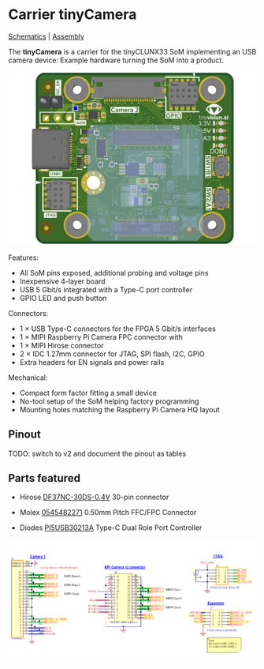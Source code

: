 # Carrier tinyCamera

[Schematics](tinyCamera_v1.0_Schematic.pdf) |
[Assembly](tinyCamera_v1.0_Assembly.pdf)

The **tinyCamera** is a carrier for the tinyCLUNX33 SoM implementing an
USB camera device:
Example hardware turning the SoM into a product.

![](images/carrier_tinycamera.png)

Features:
- All SoM pins exposed, additional probing and voltage pins
- Inexpensive 4-layer board
- USB 5 Gbit/s integrated with a Type-C port controller
- GPIO LED and push button

Connectors:
- 1 × USB Type-C connectors for the FPGA 5 Gbit/s interfaces
- 1 × MIPI Raspberry Pi Camera FPC connector with 
- 1 × MIPI Hirose connector
- 2 × IDC 1.27mm connector for JTAG, SPI flash, I2C, GPIO
- Extra headers for EN signals and power rails

Mechanical:
- Compact form factor fitting a small device
- No-tool setup of the SoM helping factory programming
- Mounting holes matching the Raspberry Pi Camera HQ layout

## Pinout

TODO: switch to v2 and document the pinout as tables

## Parts featured

- Hirose
  [DF37NC-30DS-0.4V](https://www.hirose.com/product/p/CL0684-3313-5-51)
  30-pin connector

- Molex
  [0545482271](https://www.molex.com/en-us/products/part-detail/545482271)
  0.50mm Pitch FFC/FPC Connector

- Diodes
  [PI5USB30213A](https://www.diodes.com/assets/Databriefs/PI5USB30213A-Product-Brief.pdf)
  Type-C Dual Role Port Controller

![](images/carrier_tinycamera_schematic.png)
